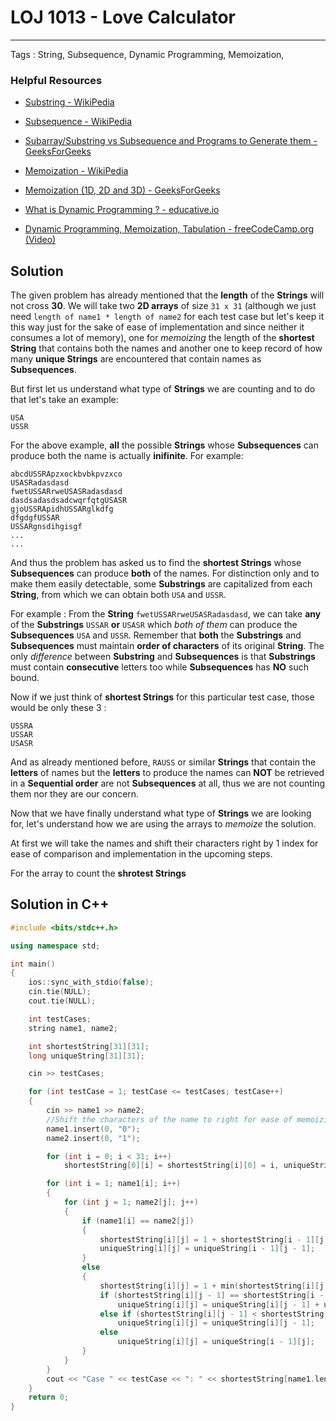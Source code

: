 # LOJ 1013 - Love Calculator
---
Tags : String, Subsequence, Dynamic Programming, Memoization,


### Helpful Resources
* [Substring - WikiPedia](https://en.wikipedia.org/wiki/Substring "WikiPedia")

* [Subsequence - WikiPedia](https://en.wikipedia.org/wiki/Subsequence "WikiPedia")

* [Subarray/Substring vs Subsequence and Programs to Generate them - GeeksForGeeks](https://www.geeksforgeeks.org/subarraysubstring-vs-subsequence-and-programs-to-generate-them/)

* [Memoization - WikiPedia](https://en.wikipedia.org/wiki/Memoization "Memoization - WikiPedia")

* [Memoization (1D, 2D and 3D) - GeeksForGeeks](https://www.geeksforgeeks.org/memoization-1d-2d-and-3d/ "Memoization (1D, 2D and 3D)")

* [What is Dynamic Programming ? - educative.io](https://www.educative.io/courses/grokking-dynamic-programming-patterns-for-coding-interviews/m2G1pAq0OO0 "[What is Dynamic Programming?")

* [Dynamic Programming, Memoization, Tabulation - freeCodeCamp.org  (Video)](https://www.youtube.com/watch?v=oBt53YbR9Kk "FreeCodeCamp - YouTube")

## Solution
The given problem has already mentioned that the __length__ of the __Strings__ will not cross __30__. We will take two __2D arrays__ of size `31 x 31` (although we just need `length of name1 * length of name2` for each test case but let's keep it this way just for the sake of ease of implementation and since neither it consumes a lot of memory), one for _memoizing_ the length of the __shortest String__ that contains both the names and another one to keep record of how many __unique Strings__ are encountered that contain names as __Subsequences__.

But first let us understand what type of __Strings__ we are counting and to do that let's take an example:
```
USA
USSR
```
For the above example, __all__ the possible __Strings__ whose __Subsequences__ can produce both the name is actually __inifinite__. For example:
```
abcdUSSRApzxockbvbkpvzxco
USASRadasdasd
fwetUSSARrweUSASRadasdasd
dasdsadasdsadcwqrfqtgUSASR
gjoUSSRApidhUSSARglkdfg
dfgdgfUSSAR
USSARgnsdihgisgf
...
...

```
And thus the problem has asked us to find the __shortest Strings__ whose __Subsequences__ can produce __both__ of the names.
For distinction only and to make them easily detectable, some __Substrings__ are capitalized from each __String__, from which we can obtain both `USA` and `USSR`.

For example :
From the __String__ `fwetUSSARrweUSASRadasdasd`, we can take __any__ of the __Substrings__ `USSAR` __or__ `USASR` which _both of them_ can produce the __Subsequences__ `USA` and `USSR`. Remember that __both__ the __Substrings__ and __Subsequences__ must maintain __order of characters__ of its original __String__. The only _difference_ between __Substring__ and __Subsequences__ is that __Substrings__ must contain __consecutive__ letters too while __Subsequences__ has __NO__ such bound.

Now if we just think of __shortest Strings__ for this particular test case, those would be only these 3 :
```
USSRA
USSAR
USASR
```
And as already mentioned before, `RAUSS` or similar __Strings__ that contain the __letters__ of names but the __letters__ to produce the names can __NOT__ be retrieved in a __Sequential order__ are not __Subsequences__ at all, thus we are not counting them nor they are our concern.


Now that we have finally understand what type of __Strings__ we are looking for, let's understand how we are using the arrays to _memoize_ the solution.

At first we will take the names and shift their characters right by 1 index for ease of comparison and implementation in the upcoming steps.

For the array to count the __shrotest Strings__

## Solution in C++
```cpp
#include <bits/stdc++.h>

using namespace std;

int main()
{
    ios::sync_with_stdio(false);
    cin.tie(NULL);
    cout.tie(NULL);

    int testCases;
    string name1, name2;

    int shortestString[31][31];
    long uniqueString[31][31];

    cin >> testCases;

    for (int testCase = 1; testCase <= testCases; testCase++)
    {
        cin >> name1 >> name2;
        //Shift the characters of the name to right for ease of memoizing
        name1.insert(0, "0");
        name2.insert(0, "1");

        for (int i = 0; i < 31; i++)
            shortestString[0][i] = shortestString[i][0] = i, uniqueString[i][0] = uniqueString[0][i] = 1;

        for (int i = 1; name1[i]; i++)
        {
            for (int j = 1; name2[j]; j++)
            {
                if (name1[i] == name2[j])
                {
                    shortestString[i][j] = 1 + shortestString[i - 1][j - 1];
                    uniqueString[i][j] = uniqueString[i - 1][j - 1];
                }
                else
                {
                    shortestString[i][j] = 1 + min(shortestString[i][j - 1], shortestString[i - 1][j]);
                    if (shortestString[i][j - 1] == shortestString[i - 1][j])
                        uniqueString[i][j] = uniqueString[i][j - 1] + uniqueString[i - 1][j];
                    else if (shortestString[i][j - 1] < shortestString[i - 1][j])
                        uniqueString[i][j] = uniqueString[i][j - 1];
                    else
                        uniqueString[i][j] = uniqueString[i - 1][j];
                }
            }
        }
        cout << "Case " << testCase << ": " << shortestString[name1.length() - 1][name2.length() - 1] << " " << uniqueString[name1.length() - 1][name2.length() - 1] << "\n";
    }
    return 0;
}

```
